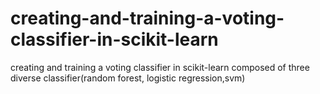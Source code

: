 # creating-and-training-a-voting-classifier-in-scikit-learn
creating and training a voting classifier in scikit-learn composed of three diverse classifier(random forest, logistic regression,svm)
